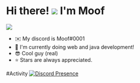 Hi there! ![](https://user-images.githubusercontent.com/18350557/176309783-0785949b-9127-417c-8b55-ab5a4333674e.gif) I'm Moof
================================================================================================================================

![](https://komarev.com/ghpvc/?username=Mwffins&color=green)
* ✉️  My discord is Moof#0001
* 🧠  I'm currently doing web and java development!
* :sunglasses:  Cool guy (real)
* :star: Stars are always appreciated.

#Activity
[![Discord Presence](https://lanyard.cnrad.dev/api/895141545404166234)](https://discord.com/users/895141545404166234)

